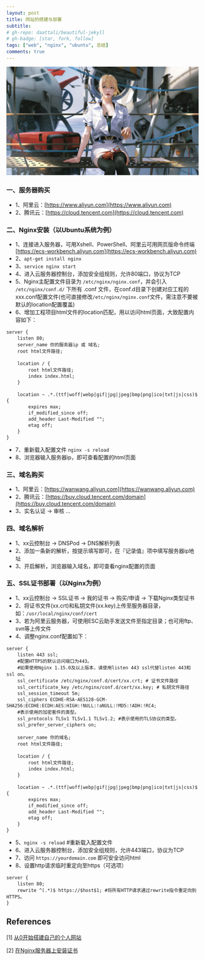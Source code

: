 ```yaml
---
layout: post
title: 网站的搭建与部署
subtitle: 
# gh-repo: daattali/beautiful-jekyll
# gh-badge: [star, fork, follow]
tags: ["web", "nginx", "ubuntu", 总结]
comments: true
---
```


![bg](../assets/img/posts/vue-config/1.jpg)

### 一、服务器购买
- 1、阿里云：[https://www.aliyun.com](https://www.aliyun.com)
- 2、腾讯云：[https://cloud.tencent.com](https://cloud.tencent.com)

### 二、Nginx安装（以Ubuntu系统为例）
- 1、连接进入服务器，可用Xshell、PowerShell、阿里云可用网页版命令终端 [https://ecs-workbench.aliyun.com](https://ecs-workbench.aliyun.com)
- 2、`apt-get install nginx`
- 3、`service nginx start`
- 4、进入云服务器控制台，添加安全组规则，允许80端口，协议为TCP
- 5、Nginx主配置文件目录为 `/etc/nginx/nginx.conf`，并会引入 `/etc/nginx/conf.d/` 下所有 .conf 文件，在conf.d目录下创建对应工程的xxx.conf配置文件(也可直接修改`/etc/nginx/nginx.conf`文件，需注意不要被默认的location配置覆盖)
- 6、增加工程项目html文件的location匹配，用以访问html页面，大致配置内容如下：
```nginx
server {
    listen 80;
    server_name 你的服务器ip 或 域名;
    root html文件路径;

    location / {
        root html文件路径;
        index index.html;
    }

    location ~ .*.(ttf|woff|webp|gif|jpg|jpeg|bmp|png|ico|txt|js|css)$ {
        expires max;
        if_modified_since off;
        add_header Last-Modified "";
        etag off;
    }
}
```
- 7、重新载入配置文件 `nginx -s reload`
- 8、浏览器输入服务器ip，即可查看配置的html页面

### 三、域名购买
- 1、阿里云：[https://wanwang.aliyun.com](https://wanwang.aliyun.com)
- 2、腾讯云：[https://buy.cloud.tencent.com/domain](https://buy.cloud.tencent.com/domain)
- 3、实名认证 → 审核 ...

### 四、域名解析
- 1、xx云控制台 → DNSPod → DNS解析列表
- 2、添加一条新的解析，按提示填写即可，在『记录值』项中填写服务器ip地址
- 3、开启解析，浏览器输入域名，即可查看nginx配置的页面

### 五、SSL证书部署（以Nginx为例）
- 1、xx云控制台 → SSL证书 → 我的证书 → 购买/申请 → 下载Nginx类型证书
- 2、将证书文件(xx.crt)和私钥文件(xx.key)上传至服务器目录，如：`/usr/local/nginx/conf/cert`
- 3、若为阿里云服务器，可使用ESC云助手发送文件至指定目录；也可用ftp、svn等上传文件
- 4、调整nginx.conf配置如下：
```nginx
server {
    listen 443 ssl;
    #配置HTTPS的默认访问端口为443。
    #如果使用Nginx 1.15.0及以上版本，请使用listen 443 ssl代替listen 443和ssl on。
    ssl_certificate /etc/nginx/conf.d/cert/xx.crt; # 证书文件路径
    ssl_certificate_key /etc/nginx/conf.d/cert/xx.key; # 私钥文件路径
    ssl_session_timeout 5m;
    ssl_ciphers ECDHE-RSA-AES128-GCM-SHA256:ECDHE:ECDH:AES:HIGH:!NULL:!aNULL:!MD5:!ADH:!RC4;
    #表示使用的加密套件的类型。
    ssl_protocols TLSv1 TLSv1.1 TLSv1.2; #表示使用的TLS协议的类型。
    ssl_prefer_server_ciphers on;

    server_name 你的域名;
    root html文件路径;

    location / {
        root html文件路径;
        index index.html;
    }

    location ~ .*.(ttf|woff|webp|gif|jpg|jpeg|bmp|png|ico|txt|js|css)$ {
        expires max;
        if_modified_since off;
        add_header Last-Modified "";
        etag off;
    }
}
```
- 5、`nginx -s reload`  #重新载入配置文件
- 6、进入云服务器控制台，添加安全组规则，允许443端口，协议为TCP
- 7、访问 `https://yourdomain.com` 即可安全访问html
- 8、设置http请求临时重定向至https（可选项）
```nginx
server {
    listen 80;
    rewrite ^(.*)$ https://$host$1; #将所有HTTP请求通过rewrite指令重定向到HTTPS。
}
```

## References
[1] [从0开始搭建自己的个人网站](https://www.cnblogs.com/liliangel/p/11939796.html)

[2] [在Nginx服务器上安装证书](https://help.aliyun.com/document_detail/98728.htm)